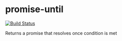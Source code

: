 # promise-until

[![Build Status](https://travis-ci.org/d4nyll/promise-until.svg?branch=master)](https://travis-ci.org/d4nyll/promise-until)

Returns a promise that resolves once condition is met
